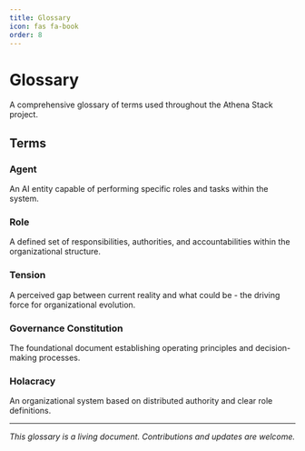 ```yaml
---
title: Glossary
icon: fas fa-book
order: 8
---
```


# Glossary

A comprehensive glossary of terms used throughout the Athena Stack project.

## Terms

### Agent
An AI entity capable of performing specific roles and tasks within the system.

### Role
A defined set of responsibilities, authorities, and accountabilities within the organizational structure.

### Tension
A perceived gap between current reality and what could be - the driving force for organizational evolution.

### Governance Constitution
The foundational document establishing operating principles and decision-making processes.

### Holacracy
An organizational system based on distributed authority and clear role definitions.

---

*This glossary is a living document. Contributions and updates are welcome.*